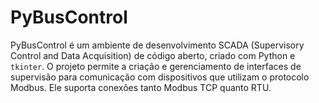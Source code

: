 # PyBusControl

PyBusControl é um ambiente de desenvolvimento SCADA (Supervisory Control and Data Acquisition) de código aberto, criado com Python e `tkinter`. O projeto permite a criação e gerenciamento de interfaces de supervisão para comunicação com dispositivos que utilizam o protocolo Modbus. Ele suporta conexões tanto Modbus TCP quanto RTU.